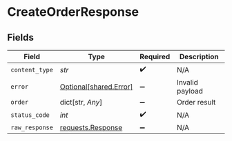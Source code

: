 # CreateOrderResponse


## Fields

| Field                                                                                 | Type                                                                                  | Required                                                                              | Description                                                                           |
| ------------------------------------------------------------------------------------- | ------------------------------------------------------------------------------------- | ------------------------------------------------------------------------------------- | ------------------------------------------------------------------------------------- |
| `content_type`                                                                        | *str*                                                                                 | :heavy_check_mark:                                                                    | N/A                                                                                   |
| `error`                                                                               | [Optional[shared.Error]](../../models/shared/error.md)                                | :heavy_minus_sign:                                                                    | Invalid payload                                                                       |
| `order`                                                                               | dict[str, *Any*]                                                                      | :heavy_minus_sign:                                                                    | Order result                                                                          |
| `status_code`                                                                         | *int*                                                                                 | :heavy_check_mark:                                                                    | N/A                                                                                   |
| `raw_response`                                                                        | [requests.Response](https://requests.readthedocs.io/en/latest/api/#requests.Response) | :heavy_minus_sign:                                                                    | N/A                                                                                   |